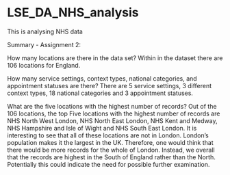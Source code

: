 # LSE_DA_NHS_analysis
This is analysing NHS data 

Summary - Assignment 2:

How many locations are there in the data set?
Within in the dataset there are 106 locations for England.

How many service settings, context types, national categories, and appointment statuses are there?
There are 5 service settings, 3 different context types, 18 national categories and 3 appointment statuses. 

What are the five locations with the highest number of records?
Out of the 106 locations, the top Five locations with the highest number of records are NHS North West London, NHS North East London, NHS Kent and Medway, NHS Hampshire and Isle of Wight and NHS South East London. It is interesting to see that all of these locations are not in London. London’s population makes it the largest in the UK. Therefore, one would think that there would be more records for the whole of London. Instead, we overall that the records are highest in the South of England rather than the North. Potentially this could indicate the need for possible further examination.
